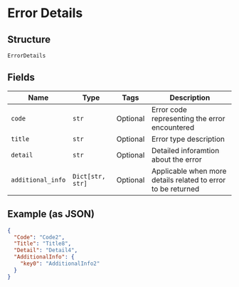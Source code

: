 
# Error Details

## Structure

`ErrorDetails`

## Fields

| Name | Type | Tags | Description |
|  --- | --- | --- | --- |
| `code` | `str` | Optional | Error code representing the error encountered |
| `title` | `str` | Optional | Error type description |
| `detail` | `str` | Optional | Detailed inforamtion about the error |
| `additional_info` | `Dict[str, str]` | Optional | Applicable when more details related to error to be returned |

## Example (as JSON)

```json
{
  "Code": "Code2",
  "Title": "Title8",
  "Detail": "Detail4",
  "AdditionalInfo": {
    "key0": "AdditionalInfo2"
  }
}
```


